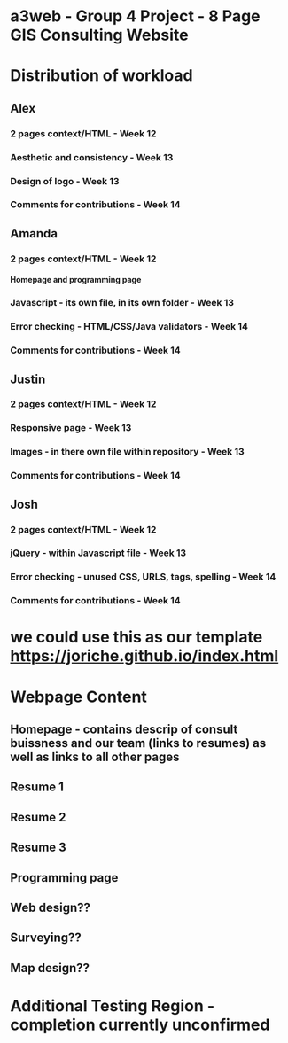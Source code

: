 # a3web - Group 4 Project - 8 Page GIS Consulting Website

# Distribution of workload

## Alex
### 2 pages context/HTML - Week 12
### Aesthetic and consistency - Week 13
### Design of logo - Week 13
### Comments for contributions - Week 14

## Amanda
### 2 pages context/HTML - Week 12
#### Homepage and programming page
### Javascript - its own file, in its own folder - Week 13
### Error checking - HTML/CSS/Java validators - Week 14
### Comments for contributions - Week 14

## Justin
### 2 pages context/HTML - Week 12
### Responsive page - Week 13
### Images - in there own file within repository - Week 13
### Comments for contributions - Week 14

## Josh
### 2 pages context/HTML - Week 12
### jQuery - within Javascript file - Week 13
### Error checking - unused CSS, URLS, tags, spelling - Week 14
### Comments for contributions - Week 14
# we could use this as our template https://joriche.github.io/index.html

# Webpage Content
## Homepage - contains descrip of consult buissness and our team (links to resumes) as well as links to all other pages
## Resume 1
## Resume 2
## Resume 3
## Programming page
## Web design??
## Surveying??
## Map design?? 

# Additional Testing Region - completion currently unconfirmed